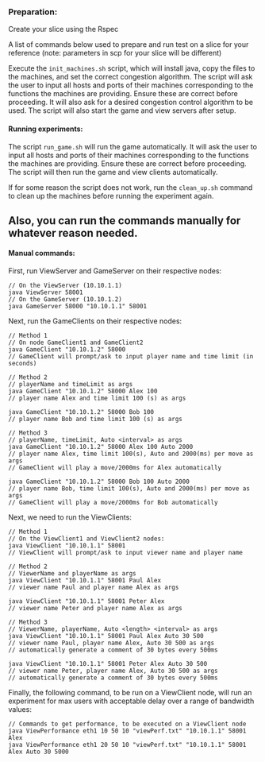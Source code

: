 ### Preparation:

Create your slice using the Rspec

A list of commands below used to prepare and run test on a slice
for your reference (note: parameters in scp for your slice will be different)

Execute the `init_machines.sh` script, which will install java, copy the files to the machines, and set the correct congestion algorithm. The script will ask the user to input all hosts and ports of their machines corresponding to the functions the machines are providing. Ensure these are correct before proceeding. It will also ask for a desired congestion control algorithm to be used. The script will also start the game and view servers after setup.

#### Running experiments:

The script `run_game.sh` will run the game automatically. It will ask the user to input all hosts and ports of their machines corresponding to the functions the machines are providing. Ensure these are correct before proceeding. The script will then run the game and view clients automatically.

If for some reason the script does not work, run the `clean_up.sh` command to clean up the machines before running the experiment again.

Also, you can run the commands manually for whatever reason needed.
---

#### Manual commands:
First, run ViewServer and GameServer on their respective nodes:

```
// On the ViewServer (10.10.1.1)
java ViewServer 58001 
// On the GameServer (10.10.1.2)
java GameServer 58000 "10.10.1.1" 58001
```


Next, run the GameClients on their respective nodes:

```
// Method 1
// On node GameClient1 and GameClient2
java GameClient "10.10.1.2" 58000
// GameClient will prompt/ask to input player name and time limit (in seconds)

// Method 2
// playerName and timeLimit as args
java GameClient "10.10.1.2" 58000 Alex 100
// player name Alex and time limit 100 (s) as args

java GameClient "10.10.1.2" 58000 Bob 100
// player name Bob and time limit 100 (s) as args

// Method 3
// playerName, timeLimit, Auto <interval> as args
java GameClient "10.10.1.2" 58000 Alex 100 Auto 2000
// player name Alex, time limit 100(s), Auto and 2000(ms) per move as args
// GameClient will play a move/2000ms for Alex automatically 

java GameClient "10.10.1.2" 58000 Bob 100 Auto 2000
// player name Bob, time limit 100(s), Auto and 2000(ms) per move as args
// GameClient will play a move/2000ms for Bob automatically 
```

Next, we need to run the ViewClients: 

```
// Method 1
// On the ViewClient1 and ViewClient2 nodes:
java ViewClient "10.10.1.1" 58001
// ViewClient will prompt/ask to input viewer name and player name

// Method 2
// ViewerName and playerName as args
java ViewClient "10.10.1.1" 58001 Paul Alex 
// viewer name Paul and player name Alex as args

java ViewClient "10.10.1.1" 58001 Peter Alex 
// viewer name Peter and player name Alex as args

// Method 3
// ViewerName, playerName, Auto <length> <interval> as args
java ViewClient "10.10.1.1" 58001 Paul Alex Auto 30 500
// viewer name Paul, player name Alex, Auto 30 500 as args
// automatically generate a comment of 30 bytes every 500ms

java ViewClient "10.10.1.1" 58001 Peter Alex Auto 30 500
// viewer name Peter, player name Alex, Auto 30 500 as args
// automatically generate a comment of 30 bytes every 500ms
```


Finally, the following command, to be run on a ViewClient node, will run an experiment for max users with acceptable delay over a range of bandwidth values: 

```
// Commands to get performance, to be executed on a ViewClient node
java ViewPerformance eth1 10 50 10 "viewPerf.txt" "10.10.1.1" 58001 Alex
java ViewPerformance eth1 20 50 10 "viewPerf.txt" "10.10.1.1" 58001 Alex Auto 30 5000
```